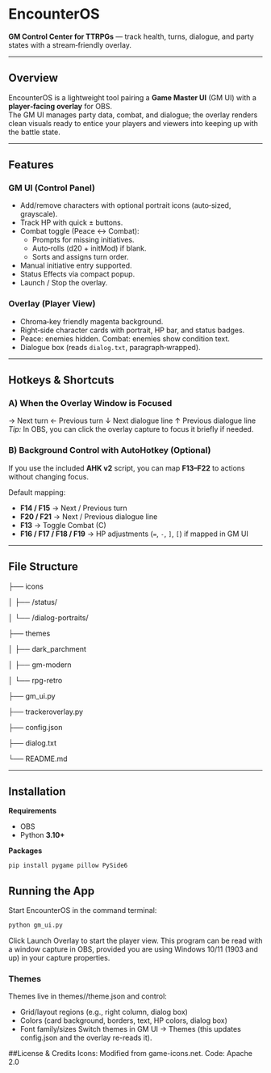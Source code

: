 # EncounterOS
**GM Control Center for TTRPGs** — track health, turns, dialogue, and party states with a stream‑friendly overlay.

---

## Overview
EncounterOS is a lightweight tool pairing a **Game Master UI** (GM UI) with a **player‑facing overlay** for OBS.  
The GM UI manages party data, combat, and dialogue; the overlay renders clean visuals ready to entice your players and viewers
into keeping up with the battle state.

---

## Features

### GM UI (Control Panel)
- Add/remove characters with optional portrait icons (auto‑sized, grayscale).
- Track HP with quick ± buttons.
- Combat toggle (Peace ↔ Combat):
  - Prompts for missing initiatives.
  - Auto‑rolls (d20 + initMod) if blank.
  - Sorts and assigns turn order.
- Manual initiative entry supported.
- Status Effects via compact popup.
- Launch / Stop the overlay.

### Overlay (Player View)
- Chroma‑key friendly magenta background.
- Right‑side character cards with portrait, HP bar, and status badges.
- Peace: enemies hidden. Combat: enemies show condition text.
- Dialogue box (reads `dialog.txt`, paragraph‑wrapped).

---

## Hotkeys & Shortcuts

### A) When the Overlay Window is Focused
→ Next turn
← Previous turn
↓ Next dialogue line
↑ Previous dialogue line
*Tip:* In OBS, you can click the overlay capture to focus it briefly if needed.

### B) Background Control with AutoHotkey (Optional)
If you use the included **AHK v2** script, you can map **F13–F22** to actions without changing focus.

Default mapping:
- **F14 / F15** → Next / Previous turn  
- **F20 / F21** → Next / Previous dialogue line  
- **F13** → Toggle Combat (C)  
- **F16 / F17 / F18 / F19** → HP adjustments (`=`, `-`, `]`, `[`) if mapped in GM UI

---

## File Structure
├── icons

│   ├── /status/

│   └── /dialog-portraits/

├── themes

│   ├── dark_parchment

│   ├── gm-modern

│   └── rpg-retro

├── gm_ui.py

├── trackeroverlay.py

├── config.json

├── dialog.txt

└── README.md



---

## Installation
**Requirements**
- OBS
- Python **3.10+**

**Packages**
```bash
pip install pygame pillow PySide6
```

## Running the App

Start EncounterOS in the command terminal:

```bash
python gm_ui.py
```

Click Launch Overlay to start the player view. This program can be read
with a window capture in OBS, provided you are using Windows 10/11 (1903 and up)
in your capture properties.

### Themes
Themes live in themes/<theme-name>/theme.json and control:
- Grid/layout regions (e.g., right column, dialog box)
- Colors (card background, borders, text, HP colors, dialog box)
- Font family/sizes
Switch themes in GM UI → Themes (this updates config.json and the overlay re-reads it).

##License & Credits
Icons: Modified from game-icons.net.
Code: Apache 2.0
